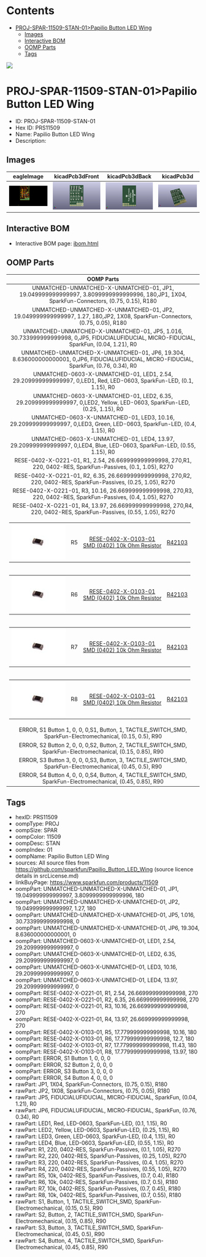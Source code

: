 



Contents
========

* [PROJ-SPAR-11509-STAN-01>Papilio Button LED Wing](#proj-spar-11509-stan-01papilio-button-led-wing)
	* [Images](#images)
	* [Interactive BOM](#interactive-bom)
	* [OOMP Parts](#oomp-parts)
	* [Tags](#tags)
  
![][im]
# PROJ-SPAR-11509-STAN-01>Papilio Button LED Wing

- ID: PROJ-SPAR-11509-STAN-01
- Hex ID: PRS11509
- Name: Papilio Button LED Wing
- Description: 

## Images
  
  

|eagleImage|kicadPcb3dFront|kicadPcb3dBack|kicadPcb3d|
| :---: | :---: | :---: | :---: |
|[![eagleImage](eagleImage_140.png)](eagleImage_600.png)|[![kicadPcb3dFront](kicadPcb3dFront_140.png)](kicadPcb3dFront_600.png)|[![kicadPcb3dBack](kicadPcb3dBack_140.png)](kicadPcb3dBack_600.png)|[![kicadPcb3d](kicadPcb3d_140.png)](kicadPcb3d_600.png)|

## Interactive BOM

- Interactive BOM page: [ibom.html](kicad/bom/ibom.html)

## OOMP Parts
  

|OOMP Parts|
| :---: |
|UNMATCHED-UNMATCHED-X-UNMATCHED-01, JP1, 19.049999999999997, 3.8099999999999996, 180,JP1, 1X04, SparkFun-Connectors, (0.75, 0.15), R180|
|UNMATCHED-UNMATCHED-X-UNMATCHED-01, JP2, 19.049999999999997, 1.27, 180,JP2, 1X08, SparkFun-Connectors, (0.75, 0.05), R180|
|UNMATCHED-UNMATCHED-X-UNMATCHED-01, JP5, 1.016, 30.733999999999998, 0,JP5, FIDUCIALUFIDUCIAL, MICRO-FIDUCIAL, SparkFun, (0.04, 1.21), R0|
|UNMATCHED-UNMATCHED-X-UNMATCHED-01, JP6, 19.304, 8.636000000000001, 0,JP6, FIDUCIALUFIDUCIAL, MICRO-FIDUCIAL, SparkFun, (0.76, 0.34), R0|
|UNMATCHED-0603-X-UNMATCHED-01, LED1, 2.54, 29.209999999999997, 0,LED1, Red, LED-0603, SparkFun-LED, (0.1, 1.15), R0|
|UNMATCHED-0603-X-UNMATCHED-01, LED2, 6.35, 29.209999999999997, 0,LED2, Yellow, LED-0603, SparkFun-LED, (0.25, 1.15), R0|
|UNMATCHED-0603-X-UNMATCHED-01, LED3, 10.16, 29.209999999999997, 0,LED3, Green, LED-0603, SparkFun-LED, (0.4, 1.15), R0|
|UNMATCHED-0603-X-UNMATCHED-01, LED4, 13.97, 29.209999999999997, 0,LED4, Blue, LED-0603, SparkFun-LED, (0.55, 1.15), R0|
|RESE-0402-X-O221-01, R1, 2.54, 26.669999999999998, 270,R1, 220, 0402-RES, SparkFun-Passives, (0.1, 1.05), R270|
|RESE-0402-X-O221-01, R2, 6.35, 26.669999999999998, 270,R2, 220, 0402-RES, SparkFun-Passives, (0.25, 1.05), R270|
|RESE-0402-X-O221-01, R3, 10.16, 26.669999999999998, 270,R3, 220, 0402-RES, SparkFun-Passives, (0.4, 1.05), R270|
|RESE-0402-X-O221-01, R4, 13.97, 26.669999999999998, 270,R4, 220, 0402-RES, SparkFun-Passives, (0.55, 1.05), R270|
|<table><tr><td>![RESE-0402-X-O103-01](https://raw.githubusercontent.com/oomlout/oomlout_OOMP_parts/main/RESE-0402-X-O103-01/image_140.jpg)</td><td> R5</td><td>[RESE-0402-X-O103-01<br>SMD (0402) 10k Ohm Resistor](https://github.com/oomlout/oomlout_OOMP_parts/tree/main/RESE-0402-X-O103-01/)</td><td>[R42103](https://github.com/oomlout/oomlout_OOMP_parts/tree/main/RESE-0402-X-O103-01/)</td></tr></table>|
|<table><tr><td>![RESE-0402-X-O103-01](https://raw.githubusercontent.com/oomlout/oomlout_OOMP_parts/main/RESE-0402-X-O103-01/image_140.jpg)</td><td> R6</td><td>[RESE-0402-X-O103-01<br>SMD (0402) 10k Ohm Resistor](https://github.com/oomlout/oomlout_OOMP_parts/tree/main/RESE-0402-X-O103-01/)</td><td>[R42103](https://github.com/oomlout/oomlout_OOMP_parts/tree/main/RESE-0402-X-O103-01/)</td></tr></table>|
|<table><tr><td>![RESE-0402-X-O103-01](https://raw.githubusercontent.com/oomlout/oomlout_OOMP_parts/main/RESE-0402-X-O103-01/image_140.jpg)</td><td> R7</td><td>[RESE-0402-X-O103-01<br>SMD (0402) 10k Ohm Resistor](https://github.com/oomlout/oomlout_OOMP_parts/tree/main/RESE-0402-X-O103-01/)</td><td>[R42103](https://github.com/oomlout/oomlout_OOMP_parts/tree/main/RESE-0402-X-O103-01/)</td></tr></table>|
|<table><tr><td>![RESE-0402-X-O103-01](https://raw.githubusercontent.com/oomlout/oomlout_OOMP_parts/main/RESE-0402-X-O103-01/image_140.jpg)</td><td> R8</td><td>[RESE-0402-X-O103-01<br>SMD (0402) 10k Ohm Resistor](https://github.com/oomlout/oomlout_OOMP_parts/tree/main/RESE-0402-X-O103-01/)</td><td>[R42103](https://github.com/oomlout/oomlout_OOMP_parts/tree/main/RESE-0402-X-O103-01/)</td></tr></table>|
|ERROR, S1 Button 1, 0, 0, 0,S1, Button, 1, TACTILE_SWITCH_SMD, SparkFun-Electromechanical, (0.15, 0.5), R90|
|ERROR, S2 Button 2, 0, 0, 0,S2, Button, 2, TACTILE_SWITCH_SMD, SparkFun-Electromechanical, (0.15, 0.85), R90|
|ERROR, S3 Button 3, 0, 0, 0,S3, Button, 3, TACTILE_SWITCH_SMD, SparkFun-Electromechanical, (0.45, 0.5), R90|
|ERROR, S4 Button 4, 0, 0, 0,S4, Button, 4, TACTILE_SWITCH_SMD, SparkFun-Electromechanical, (0.45, 0.85), R90|

## Tags

- hexID: PRS11509
- oompType: PROJ
- oompSize: SPAR
- oompColor: 11509
- oompDesc: STAN
- oompIndex: 01
- oompName: Papilio Button LED Wing
- sources: All source files from https://github.com/sparkfun/Papilio_Button_LED_Wing (source licence details in srcLicense.md)
- linkBuyPage: https://www.sparkfun.com/products/11509
- oompPart: UNMATCHED-UNMATCHED-X-UNMATCHED-01, JP1, 19.049999999999997, 3.8099999999999996, 180
- oompPart: UNMATCHED-UNMATCHED-X-UNMATCHED-01, JP2, 19.049999999999997, 1.27, 180
- oompPart: UNMATCHED-UNMATCHED-X-UNMATCHED-01, JP5, 1.016, 30.733999999999998, 0
- oompPart: UNMATCHED-UNMATCHED-X-UNMATCHED-01, JP6, 19.304, 8.636000000000001, 0
- oompPart: UNMATCHED-0603-X-UNMATCHED-01, LED1, 2.54, 29.209999999999997, 0
- oompPart: UNMATCHED-0603-X-UNMATCHED-01, LED2, 6.35, 29.209999999999997, 0
- oompPart: UNMATCHED-0603-X-UNMATCHED-01, LED3, 10.16, 29.209999999999997, 0
- oompPart: UNMATCHED-0603-X-UNMATCHED-01, LED4, 13.97, 29.209999999999997, 0
- oompPart: RESE-0402-X-O221-01, R1, 2.54, 26.669999999999998, 270
- oompPart: RESE-0402-X-O221-01, R2, 6.35, 26.669999999999998, 270
- oompPart: RESE-0402-X-O221-01, R3, 10.16, 26.669999999999998, 270
- oompPart: RESE-0402-X-O221-01, R4, 13.97, 26.669999999999998, 270
- oompPart: RESE-0402-X-O103-01, R5, 17.779999999999998, 10.16, 180
- oompPart: RESE-0402-X-O103-01, R6, 17.779999999999998, 12.7, 180
- oompPart: RESE-0402-X-O103-01, R7, 17.779999999999998, 11.43, 180
- oompPart: RESE-0402-X-O103-01, R8, 17.779999999999998, 13.97, 180
- oompPart: ERROR, S1 Button 1, 0, 0, 0
- oompPart: ERROR, S2 Button 2, 0, 0, 0
- oompPart: ERROR, S3 Button 3, 0, 0, 0
- oompPart: ERROR, S4 Button 4, 0, 0, 0
- rawPart: JP1, 1X04, SparkFun-Connectors, (0.75, 0.15), R180
- rawPart: JP2, 1X08, SparkFun-Connectors, (0.75, 0.05), R180
- rawPart: JP5, FIDUCIALUFIDUCIAL, MICRO-FIDUCIAL, SparkFun, (0.04, 1.21), R0
- rawPart: JP6, FIDUCIALUFIDUCIAL, MICRO-FIDUCIAL, SparkFun, (0.76, 0.34), R0
- rawPart: LED1, Red, LED-0603, SparkFun-LED, (0.1, 1.15), R0
- rawPart: LED2, Yellow, LED-0603, SparkFun-LED, (0.25, 1.15), R0
- rawPart: LED3, Green, LED-0603, SparkFun-LED, (0.4, 1.15), R0
- rawPart: LED4, Blue, LED-0603, SparkFun-LED, (0.55, 1.15), R0
- rawPart: R1, 220, 0402-RES, SparkFun-Passives, (0.1, 1.05), R270
- rawPart: R2, 220, 0402-RES, SparkFun-Passives, (0.25, 1.05), R270
- rawPart: R3, 220, 0402-RES, SparkFun-Passives, (0.4, 1.05), R270
- rawPart: R4, 220, 0402-RES, SparkFun-Passives, (0.55, 1.05), R270
- rawPart: R5, 10k, 0402-RES, SparkFun-Passives, (0.7, 0.4), R180
- rawPart: R6, 10k, 0402-RES, SparkFun-Passives, (0.7, 0.5), R180
- rawPart: R7, 10k, 0402-RES, SparkFun-Passives, (0.7, 0.45), R180
- rawPart: R8, 10k, 0402-RES, SparkFun-Passives, (0.7, 0.55), R180
- rawPart: S1, Button, 1, TACTILE_SWITCH_SMD, SparkFun-Electromechanical, (0.15, 0.5), R90
- rawPart: S2, Button, 2, TACTILE_SWITCH_SMD, SparkFun-Electromechanical, (0.15, 0.85), R90
- rawPart: S3, Button, 3, TACTILE_SWITCH_SMD, SparkFun-Electromechanical, (0.45, 0.5), R90
- rawPart: S4, Button, 4, TACTILE_SWITCH_SMD, SparkFun-Electromechanical, (0.45, 0.85), R90



[im]: kicadPcb3d_450.png
